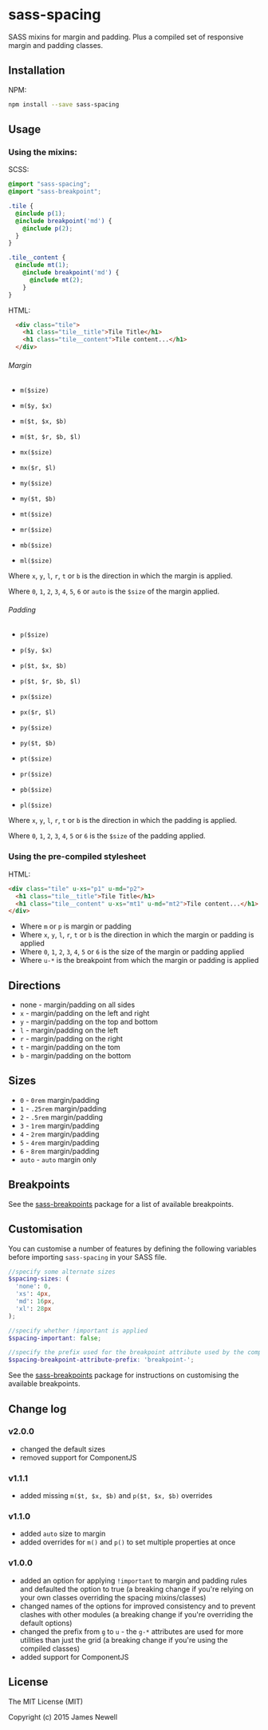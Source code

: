 # sass-spacing

SASS mixins for margin and padding. Plus a compiled set of responsive margin and padding classes.

## Installation

NPM:

```bash
npm install --save sass-spacing
```

## Usage

### Using the mixins:

SCSS:

```scss
@import "sass-spacing";
@import "sass-breakpoint";

.tile {
  @include p(1);
  @include breakpoint('md') {
    @include p(2);
  }
}

.tile__content {
  @include mt(1);
    @include breakpoint('md') {
      @include mt(2);
    }
}
```

HTML:

```html
  <div class="tile">
    <h1 class="tile__title">Tile Title</h1>
    <h1 class="tile__content">Tile content...</h1>
  </div>
```

###### Margin

- `m($size)`
- `m($y, $x)`
- `m($t, $x, $b)`
- `m($t, $r, $b, $l)`


- `mx($size)`
- `mx($r, $l)`
- `my($size)`
- `my($t, $b)`


- `mt($size)`
- `mr($size)`
- `mb($size)`
- `ml($size)`

Where `x`, `y`, `l`, `r`, `t` or `b` is the direction in which the margin is applied.

Where `0`, `1`, `2`, `3`, `4`, `5`, `6` or `auto` is the `$size` of the margin applied.

###### Padding

- `p($size)`
- `p($y, $x)`
- `p($t, $x, $b)`
- `p($t, $r, $b, $l)`


- `px($size)`
- `px($r, $l)`
- `py($size)`
- `py($t, $b)`


- `pt($size)`
- `pr($size)`
- `pb($size)`
- `pl($size)`

Where `x`, `y`, `l`, `r`, `t` or `b` is the direction in which the padding is applied.

Where `0`, `1`, `2`, `3`, `4`, `5` or `6` is the `$size` of the padding applied.

### Using the pre-compiled stylesheet

HTML:

```html
<div class="tile" u-xs="p1" u-md="p2">
  <h1 class="tile__title">Tile Title</h1>
  <h1 class="tile__content" u-xs="mt1" u-md="mt2">Tile content...</h1>
</div>
```

- Where `m` or `p` is margin or padding
- Where `x`, `y`, `l`, `r`, `t` or `b` is the direction in which the margin or padding is applied
- Where `0`, `1`, `2`, `3`, `4`, `5` or `6` is the size of the margin or padding applied
- Where `u-*` is the breakpoint from which the margin or padding is applied

## Directions

- none - margin/padding on all sides
- `x` - margin/padding on the left and right
- `y` - margin/padding on the top and bottom
- `l` - margin/padding on the left
- `r` - margin/padding on the right
- `t` - margin/padding on the tom
- `b` - margin/padding on the bottom

## Sizes

- `0` - `0rem` margin/padding
- `1` - `.25rem` margin/padding
- `2` - `.5rem` margin/padding
- `3` - `1rem` margin/padding
- `4` - `2rem` margin/padding
- `5` - `4rem` margin/padding
- `6` - `8rem` margin/padding
- `auto` - `auto` margin only

## Breakpoints

See the [sass-breakpoints](https://www.npmjs.com/package/sass-breakpoints) package for a list of available breakpoints.

## Customisation

You can customise a number of features by defining the following variables before importing `sass-spacing` in your SASS file.

```scss
//specify some alternate sizes
$spacing-sizes: (
  'none': 0,
  'xs': 4px,
  'md': 16px,
  'xl': 28px
);

//specify whether !important is applied
$spacing-important: false;

//specify the prefix used for the breakpoint attribute used by the compiled classes
$spacing-breakpoint-attribute-prefix: 'breakpoint-';
```

See the [sass-breakpoints](https://www.npmjs.com/package/sass-breakpoints) package for instructions on customising the available breakpoints.

## Change log

### v2.0.0

- changed the default sizes
- removed support for ComponentJS

### v1.1.1

- added missing `m($t, $x, $b)` and `p($t, $x, $b)` overrides

### v1.1.0

- added `auto` size to margin
- added overrides for `m()` and `p()` to set multiple properties at once

### v1.0.0

- added an option for applying `!important` to margin and padding rules and defaulted the option to true (a breaking change if you're relying on your own classes overriding the spacing mixins/classes)
- changed names of the options for improved consistency and to prevent clashes with other modules (a breaking change if you're overriding the default options)
- changed the prefix from `g` to `u` - the `g-*` attributes are used for more utilities than just the grid (a breaking change if you're using the compiled classes)
- added support for ComponentJS

## License

The MIT License (MIT)

Copyright (c) 2015 James Newell
